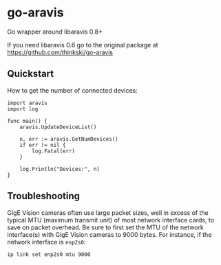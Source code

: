 # go-aravis

Go wrapper around libaravis 0.8+

If you need libaravis 0.6 go to the original package at https://github.com/thinkski/go-aravis

## Quickstart

How to get the number of connected devices:

    import aravis
    import log

    func main() {
        aravis.UpdateDeviceList()

        n, err := aravis.GetNumDevices()
        if err != nil {
            log.Fatal(err)
        }

        log.Println("Devices:", n)
    }

## Troubleshooting

GigE Vision cameras often use large packet sizes, well in excess of the typical MTU (maximum transmit unit) of most network interface cards, to save on packet overhead. Be sure to first set the MTU of the network interface(s) with GigE Vision cameras to 9000 bytes. For instance, if the network interface is `enp2s0`:

    ip link set enp2s0 mtu 9000
